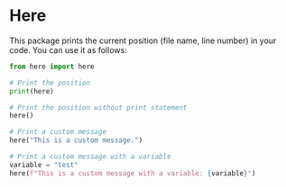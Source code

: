 # Here

This package prints the current position (file name, line number) in your code.
You can use it as follows:

```python
from here import here

# Print the position
print(here)

# Print the position without print statement
here()

# Print a custom message
here("This is a custom message.")

# Print a custom message with a variable
variable = "test"
here(f"This is a custom message with a variable: {variable}")
```
